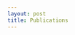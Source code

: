 ```yaml
---
layout: post
title: Publications
---
```



<script src="https://bibbase.org/show?bib=https%3A%2F%2Fapi.zotero.org%2Fusers%2F3636796%2Fcollections%2FNI6VDPMI%2Fitems%3Fkey%3DctxFP0mdGrv98wIzsoxlydCp%26format%3Dbibtex%26limit%3D100&jsonp=1"></script>

